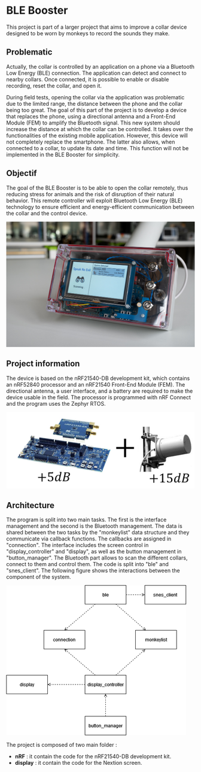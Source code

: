 # BLE Booster
This project is part of a larger project that aims to improve a collar device designed to be worn by monkeys to record the sounds they make.

## Problematic
Actually, the collar is controlled by an application on a phone via a Bluetooth Low Energy (BLE) connection. The application can detect and connect to nearby collars. Once connected, it is possible to enable or disable recording, reset the collar, and open it. 

During field tests, opening the collar via the application was problematic due to the limited range, the distance between the phone and the collar being too great. The goal of this part of the project is to develop a device that replaces the phone, using a directional antenna and a Front-End Module (FEM) to amplify the Bluetooth signal. This new system should increase the distance at which the collar can be controlled. It takes over the functionalities of the existing mobile application. However, this device will not completely replace the smartphone. The latter also allows, when connected to a collar, to update its date and time. This function will not be implemented in the BLE Booster for simplicity. 

## Objectif
The goal of the BLE Booster is to be able to open the collar remotely, thus reducing stress for animals and the risk of disruption of their natural behavior. This remote controller will exploit Bluetooth Low Energy (BLE) technology to ensure efficient and energy-efficient communication between the collar and the control device.

![](image/photo_ble_booster.jpg)

## Project information
The device is based on the nRF21540-DB development kit, which contains an nRF52840 processor and an nRF21540 Front-End Module (FEM). The directional antenna, a user interface, and a battery are required to make the device usable in the field. The processor is programmed with nRF Connect and the program uses the Zephyr RTOS.

![](image/nf21540dk_antenna.png)

## Architecture
The program is split into two main tasks. The first is the interface management and the second is the Bluetooth management. The data is shared between the two tasks by the "monkeylist" data structure and they communicate via callback functions. The callbacks are assigned in "connection". The interface includes the screen control in "display_controller" and "display", as well as the button management in "button_manager". The Bluetooth part allows to scan the different collars, connect to them and control them. The code is split into "ble" and "snes_client". The following figure shows the interactions between the component of the system.

![](image/class_general.png)

The project is composed of two main folder :
- **nRF** : it contain the code for the nRF21540-DB development kit.
- **display** : it contain the code for the Nextion screen.

